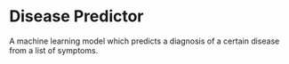 # Disease Predictor
 A machine learning model which predicts a diagnosis of a certain disease from a list of symptoms.
